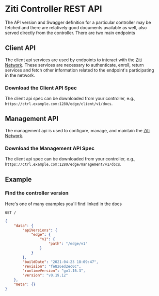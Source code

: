 
# Ziti Controller REST API

The API version and Swagger definition for a particular controller may be fetched and there are relatively good documents
available as well, also served directly from the controller. There are two main endpoints 

## Client API

The client api services are used by endpoints to interact with the [Ziti Network](/docs/introduction/).
These services are necessary to authenticate, enroll, return services and fetch other information related to the 
endpoint's participating in the network.

### Download the Client API Spec

The client api spec can be downloaded from your controller, e.g., `https://ctrl.example.com:1280/edge/client/v1/docs`.

## Management API

The management api is used to configure, manage, and maintain the [Ziti Network](/docs/introduction/).

### Download the Management API Spec

The client api spec can be downloaded from your controller, e.g., `https://ctrl.example.com:1280/edge/management/v1/docs`.

## Example

### Find the controller version

Here's one of many examples you'll find linked in the docs

`GET /`

```json
{
    "data": {
        "apiVersions": {
            "edge": {
                "v1": {
                    "path": "/edge/v1"
                }
            }
        },
        "buildDate": "2021-04-23 18:09:47",
        "revision": "fe826ed2ec0c",
        "runtimeVersion": "go1.16.3",
        "version": "v0.19.12"
    },
    "meta": {}
}
```
